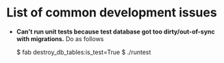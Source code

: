 # List of common development issues

- **Can't run unit tests because test database got too dirty/out-of-sync with
migrations.** Do as follows

    $ fab destroy_db_tables:is_test=True
    $ ./runtest

